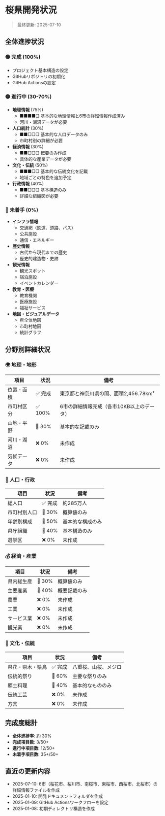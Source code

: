 # 桜県開発状況

> 最終更新: 2025-07-10

## 全体進捗状況

### 🟢 完成 (100%)
- プロジェクト基本構造の設定
- GitHubリポジトリの初期化
- GitHub Actionsの設定

### 🟡 進行中 (30-70%)
- **地理情報** (75%)
  - ■■■■□ 基本的な地理情報と6市の詳細情報作成済み
  - 河川・湖沼データが必要
- **人口統計** (30%)
  - ■■□□□ 基本的な人口データのみ
  - 市町村別の詳細が必要
- **経済情報** (30%)
  - ■■□□□ 概要のみ作成
  - 具体的な産業データが必要
- **文化・伝統** (50%)
  - ■■■□□ 基本的な伝統文化を記載
  - 地域ごとの特色を追加予定
- **行政情報** (40%)
  - ■■□□□ 基本構造のみ
  - 詳細な組織図が必要

### 🔴 未着手 (0%)
- **インフラ情報**
  - 交通網（鉄道、道路、バス）
  - 公共施設
  - 通信・エネルギー
- **歴史情報**
  - 古代から現代までの歴史
  - 歴史的建造物・史跡
- **観光情報**
  - 観光スポット
  - 宿泊施設
  - イベントカレンダー
- **教育・医療**
  - 教育機関
  - 医療施設
  - 福祉サービス
- **地図・ビジュアルデータ**
  - 県全体地図
  - 市町村地図
  - 統計グラフ

## 分野別詳細状況

### 🌍 地理・地形
| 項目 | 状況 | 備考 |
|------|------|------|
| 位置・面積 | ✅ 完成 | 東京都と神奈川県の間、面積2,456.78km² |
| 市町村区分 | ✅ 100% | 6市の詳細情報完成（各市10KB以上のデータ） |
| 山地・平野 | 🔶 30% | 基本的な記載のみ |
| 河川・湖沼 | ❌ 0% | 未作成 |
| 気候データ | ❌ 0% | 未作成 |

### 👥 人口・行政
| 項目 | 状況 | 備考 |
|------|------|------|
| 総人口 | ✅ 完成 | 約285万人 |
| 市町村別人口 | 🔶 30% | 概算値のみ |
| 年齢別構成 | 🔶 50% | 基本的な構成のみ |
| 県庁組織 | 🔶 40% | 基本構造のみ |
| 選挙区 | ❌ 0% | 未作成 |

### 💰 経済・産業
| 項目 | 状況 | 備考 |
|------|------|------|
| 県内総生産 | 🔶 30% | 概算値のみ |
| 主要産業 | 🔶 40% | 概要記載のみ |
| 農業 | ❌ 0% | 未作成 |
| 工業 | ❌ 0% | 未作成 |
| サービス業 | ❌ 0% | 未作成 |
| 観光業 | ❌ 0% | 未作成 |

### 🌸 文化・伝統
| 項目 | 状況 | 備考 |
|------|------|------|
| 県花・県木・県鳥 | ✅ 完成 | 八重桜、山桜、メジロ |
| 伝統的祭り | 🔶 60% | 主要な祭りのみ |
| 郷土料理 | 🔶 40% | 基本的なもののみ |
| 伝統工芸 | ❌ 0% | 未作成 |
| 方言 | ❌ 0% | 未作成 |

## 完成度総計
- **全体進捗率**: 約 30%
- **完成項目数**: 3/50+
- **進行中項目数**: 12/50+
- **未着手項目数**: 35+/50+

## 直近の更新内容
- 2025-07-10: 6市（桜花市、桜川市、南桜市、東桜市、西桜市、北桜市）の詳細情報ファイルを作成
- 2025-01-10: 開発ドキュメントフォルダを作成
- 2025-01-09: GitHub Actionsワークフローを設定
- 2025-01-08: 初期ディレクトリ構造を作成